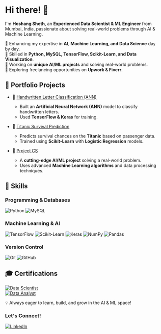 # Hi there! 👋  

I'm **Hoshang Sheth**, an **Experienced Data Scientist & ML Engineer** from Mumbai, India, passionate about solving real-world problems through AI & Machine Learning.  

🔹 Enhancing my expertise in **AI, Machine Learning, and Data Science** day by day.  
🔹 Skilled in **Python, MySQL, TensorFlow, Scikit-Learn, and Data Visualization**.  
🔹 Working on **unique AI/ML projects** and solving real-world problems.  
🔹 Exploring freelancing opportunities on **Upwork & Fiverr**.  

## 🚀 Portfolio Projects  
- 📌 [Handwritten Letter Classification (ANN)](https://github.com/Hoshhh08/Letter-Classification-using-ANN)  
  - Built an **Artificial Neural Network (ANN)** model to classify handwritten letters.  
  - Used **TensorFlow & Keras** for training. 

- 📌 [Titanic Survival Prediction](https://titanic-survived.streamlit.app/)  
  - Predicts survival chances on the **Titanic** based on passenger data.  
  - Trained using **Scikit-Learn** with **Logistic Regression** models.  

- 📌 [Project CS](https://github.com/Hoshhh08/Project-CS)  
  - A **cutting-edge AI/ML project** solving a real-world problem.  
  - Uses advanced **Machine Learning algorithms** and data processing techniques.  

## 🚀 Skills

### Programming & Databases
![Python](https://img.shields.io/badge/Python-3776AB?style=for-the-badge&logo=python&logoColor=white)
![MySQL](https://img.shields.io/badge/MySQL-4479A1?style=for-the-badge&logo=mysql&logoColor=white)

### Machine Learning & AI
![TensorFlow](https://img.shields.io/badge/TensorFlow-FF6F00?style=for-the-badge&logo=tensorflow&logoColor=white)
![Scikit-Learn](https://img.shields.io/badge/Scikit--Learn-F7931E?style=for-the-badge&logo=scikit-learn&logoColor=white)
![Keras](https://img.shields.io/badge/Keras-D00000?style=for-the-badge&logo=keras&logoColor=white)
![NumPy](https://img.shields.io/badge/NumPy-013243?style=for-the-badge&logo=numpy&logoColor=white)
![Pandas](https://img.shields.io/badge/Pandas-150458?style=for-the-badge&logo=pandas&logoColor=white)

### Version Control
![Git](https://img.shields.io/badge/Git-F05032?style=for-the-badge&logo=git&logoColor=white)
![GitHub](https://img.shields.io/badge/GitHub-181717?style=for-the-badge&logo=github&logoColor=white)

## 🎓 Certifications  

[![Data Scientist](https://img.shields.io/badge/Data%20Scientist-March%202025-blue?style=for-the-badge)](https://drive.google.com/file/d/1JL7bSjSbNduv03cadgaMH4R98gJxufrL/view)  
[![Data Analyst](https://img.shields.io/badge/Data%20Analyst-April%202024-green?style=for-the-badge)](https://drive.google.com/file/d/1GS4yX-rZeO179BGDo9-lE7Ycu6TrYYrk/view)    


💡 Always eager to learn, build, and grow in the AI & ML space!  

### Let's Connect!  
[![LinkedIn](https://img.shields.io/badge/LinkedIn-Connect-blue?logo=linkedin)](https://www.linkedin.com/in/hoshang-sheth-b1aa3b261/)
